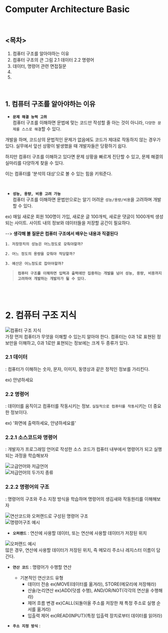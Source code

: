 # Computer Architecture Basic

<br />

## <목차>
1. 컴퓨터 구조를 알아야하는 이유
2. 컴퓨터 구조의 큰 그림
  2.1 데이터
  2.2 명령어
3. 데이터, 명령어 관련 면접질문
5. 
6. 
  


<br />

## 1. 컴퓨터 구조를 알아야하는 이유
* **`문제 해결 능력 고취`**<br>
컴퓨터 구조를 이해하면 문법에 맞는 코드만 작성할 줄 아는 것이 아니라, `다양한 문제를 스스로 해결`할 수 있다.

개발을 하며, 코드상의 문법적인 문제가 없음에도 코드가 제대로 작동하지 않는 경우가 있다. 실무에서 앞선 상황이 발생했을 때 개발자들은 당황하기 쉽다. 

하지만 컴퓨터 구조를 이해하고 있다면 문제 상황을 빠르게 진단할 수 있고, 문제 해결의 실마리를 다양하게 찾을 수 있다.

이는 컴퓨터를 '분석의 대상'으로 볼 수 있는 힘을 키워준다.

<br />

* **`성능, 용량, 비용 고려 가능`**<br>
컴퓨터 구조를 이해하면 문법만으로는 알기 어려운 `성능/용량/비용`을 고려하며 개발할 수 있다.

ex) 매일 새로운 회원 100명이 가입, 새로운 글 100개씩, 새로운 댓글이 1000개씩 생성되는 사이트. 사이트 내의 정보와 데이터들을 저장할 공간이 필요하다.

--> **생각해 볼 질문은 컴퓨터 구조에서 배우는 내용과 직결된다**

    1. 저장장치의 성능은 어느정도로 갖춰야할까? 
   
    2. 어느 정도의 용량을 갖춰야 적당할까? 
    
    3. 예산은 어느정도로 잡아야할까?

>**`컴퓨터 구조를 이해하면 입력과 출력에만 집중하는 개발을 넘어 성능, 용량, 비용까지 고려하여 개발하는 개발자가 될 수 있다.`**

<br>
<br>

# 2. 컴퓨터 구조 지식
![컴퓨터 구조 지식]()<br>
가장 먼저 컴퓨터가 무엇을 이해할 수 있는지 알아야 한다. 컴퓨터는 0과 1로 표현된 정보만을 이해하고, 0과 1로만 표현되는 정보에는 크게 두 종류가 있다.

### 2.1 데이터
: 컴퓨터가 이해하는 숫자, 문자, 이미지, 동영상과 같은 정적인 정보를 가리킨다.



ex) 안녕하세요

### 2.2 명령어
: 데이터를 움직이고 컴퓨터를 작동시키는 정보. `실질적으로 컴퓨터를 작동`시키는 더 중요한 정보이다.

ex) '화면에 출력하세요, 안녕하세요를'


### 2.2.1 **소스코드와 명령어**
: 개발자가 프로그래밍 언어로 작성한 소스 코드가 컴퓨터 내부에서 명령어가 되고 실행되는 과정을 학습해보자

![고급언어와 저급언어]()<br>
![저급언어의 두가지 종류]()<br>


### 2.2.2 **명령어의 구조**
: 명령어의 구조와 주소 지정 방식을 학습하며 명령어의 생김새와 작동원리를 이해해보자

![연산코드와 오퍼랜드로 구성된 명령어 구조]()<br>
![명령어구조 예시]()<br>

* **`오퍼랜드`** : 연산에 사용할 데이터, 또는 연산에 사용할 데이터가 저장된 위치

![오퍼랜드 예시]()<br>
많은 경우, 연산에 사용할 데이터가 저장된 위치, 즉 메모리 주소나 레지스터 이름이 담긴다.

* **`연산 코드`** : 명령어가 수행할 연산
  * 기본적인 연산코드 유형
    - 데이터 전송 ex)MOVE(데이터를 옮겨라), STORE(메모리에 저장해라)
    - 산술/논리연산 ex)ADD(덧셈 수행), AND/OR/NOT(각각의 연산을 수행해라)
    - 제어 흐름 변경 ex)CALL(되돌아올 주소를 저장한 채 특정 주소로 실행 순서를 옮겨라)
    - 입출력 제어 ex)READ(INPUT)(특정 입출력 장치로부터 데이터를 읽어라)
    
* **`주소 지정 방식`** : 
